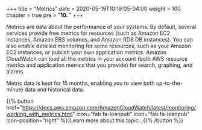 +++
title = "Metrics"
date = 2020-05-19T10:19:05-04:00
weight = 100
chapter = true
pre = "<b>10. </b>"
+++

Metrics are data about the performance of your systems. By default, several services provide free metrics for resources (such as Amazon EC2 instances, Amazon EBS volumes, and Amazon RDS DB instances). You can also enable detailed monitoring for some resources, such as your Amazon EC2 instances, or publish your own application metrics. Amazon CloudWatch can load all the metrics in your account (both AWS resource metrics and application metrics that you provide) for search, graphing, and alarms.

Metric data is kept for 15 months, enabling you to view both up-to-the-minute data and historical data.

 
{{% button href="https://docs.aws.amazon.com/AmazonCloudWatch/latest/monitoring/working_with_metrics.html" icon="fab fa-leanpub" icon="fab fa-leanpub" icon-position="right"  %}}Learn more about this topic...{{% /button %}}
